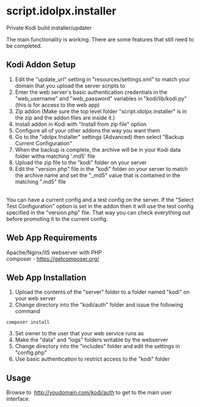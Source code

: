 # script.idolpx.installer
Private Kodi build installer/updater<br>

The main functionality is working.  There are some features that still need to be completed.<br>

## Kodi Addon Setup

1. Edit the "update_url" setting in "resources/settings.xml" to match your domain that you upload the server scripts to
2. Enter the web server's basic authentication credentials in the "web_username" and "web_password" variables in "kodi/lib/kodi.py" (this is for access to the web app)
3. Zip addon (Make sure the top level folder "script.idolpx.installer" is in the zip and the addon files are inside it.)
4. Install addon in Kodi with "Install from zip file" option
5. Configure all of your other addons the way you want them
6. Go to the "idolpx Installer" settings (Advanced) then select "Backup Current Configuration"
7. When the backup is complete, the archive will be in your Kodi data folder witha matching '.md5' file
8. Upload the zip file to the "kodi" folder on your server
9. Edit the "version.php" file in the "kodi" folder on your server to match the archive name and set the "_md5" value that is contained in the matching ".md5" file
<br>
You can have a current config and a test config on the server.  If the "Select Test Configuration" option is set in the addon then it will use the test config specified in the "version.php" file.  That way you can check everything out before promoting it to the current config. 

## Web App Requirements

Apache/Nginx/IIS webserver with PHP<br>
composer  - https://getcomposer.org/

## Web App Installation

1. Upload the contents of the "server" folder to a folder named "kodi" on your web server
2. Change directory into the "kodi/auth" folder and issue the following command

```
composer install
```

3. Set owner to the user that your web service runs as
4. Make the "data" and "logs" folders writable by the webserver
5. Change directory into the "includes" folder and edit the settings in "config.php"
6. Use basic authentication to restrict access to the "kodi" folder

## Usage

Browse to  http://youdomain.com/kodi/auth to get to the main user interface.
